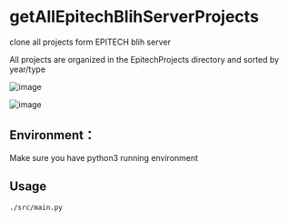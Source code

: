 # getAllEpitechBlihServerProjects
clone all projects form EPITECH blih server

All projects are organized in the EpitechProjects directory and sorted by year/type

![image](https://user-images.githubusercontent.com/51036094/125492670-6c60dabc-e5c1-475b-8a33-edb66e5d6057.png)

![image](https://user-images.githubusercontent.com/51036094/125493199-b0f14866-ed6e-4b91-a392-84d4dd448aac.png)

## Environment：
  Make sure you have python3 running environment

## Usage
```shell
./src/main.py
```
